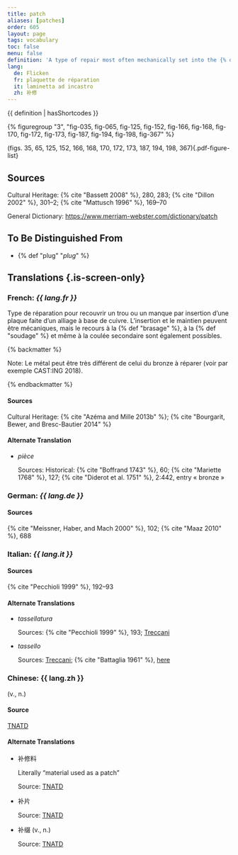```yaml
---
title: patch
aliases: [patches]
order: 605
layout: page
tags: vocabulary
toc: false
menu: false
definition: 'A type of repair most often mechanically set into the {% def "bronze" %} surface, but which may also be soldered, welded, or {% def "cast (v.)" "cast" %} into place (see [I.4](/vol-1/4/)). Patches are most often made of cut-out pieces of copper alloy that are the same as that of the cast metal, but they may be of a different alloy or metal (e.g., lead).'
lang:
  de: Flicken
  fr: plaquette de réparation
  it: laminetta ad incastro
  zh: 补修
---
```


{{ definition | hasShortcodes }}

{% figuregroup "3", "fig-035, fig-065, fig-125, fig-152, fig-166, fig-168, fig-170, fig-172, fig-173, fig-187, fig-194, fig-198, fig-367" %}

(figs. 35, 65, 125, 152, 166, 168, 170, 172, 173, 187, 194, 198, 367){.pdf-figure-list}

## Sources

Cultural Heritage: {% cite "Bassett 2008" %}, 280, 283; {% cite "Dillon 2002" %}, 301–2; {% cite "Mattusch 1996" %}, 169–70

General Dictionary: <https://www.merriam-webster.com/dictionary/patch>

## To Be Distinguished From

- {% def "plug" "*plug*" %}

## Translations {.is-screen-only}

<div class="accordion">

### **French**: *{{ lang.fr }}*

Type de réparation pour recouvrir un trou ou un manque par insertion d’une plaque faite d’un alliage à base de cuivre. L’insertion et le maintien peuvent être mécaniques, mais le recours à la {% def "brasage" %}, à la {% def "soudage" %} et même à la coulée secondaire sont également possibles.

{% backmatter %}

Note: Le métal peut être très différent de celui du bronze à réparer (voir par exemple CAST:ING 2018).

{% endbackmatter %}

#### Sources

Cultural Heritage: {% cite "Azéma and Mille 2013b" %}; {% cite "Bourgarit, Bewer, and Bresc-Bautier 2014" %}

#### Alternate Translation

- *pièce*

    Sources: Historical: {% cite "Boffrand 1743" %}, 60; {% cite "Mariette 1768" %}, 127; {% cite "Diderot et al. 1751" %}, 2:442, entry « bronze »

### **German**: *{{ lang.de }}*

#### Sources

{% cite "Meissner, Haber, and Mach 2000" %}, 102; {% cite "Maaz 2010" %}, 688

### **Italian**: *{{ lang.it }}*

#### Sources

{% cite "Pecchioli 1999" %}, 192–93

#### Alternate Translations

- *tassellatura*

    Sources: {% cite "Pecchioli 1999" %}, 193; [Treccani](https://www.treccani.it/vocabolario/tassellatura/)

- *tassello*

    Sources: [Treccani](https://www.treccani.it/vocabolario/tassello1/); {% cite "Battaglia 1961" %}, [here](http://www.gdli.it/pdf_viewer/Scripts/pdf.js/web/viewer.asp?file=/PDF/GDLI20/GDLI_20_ocr_765.pdf&parola=tassello)

### **Chinese**: {{ lang.zh }}

(v., n.)

#### Source

[TNATD](https://terms.naer.edu.tw/detail/625599/?index=1)

#### Alternate Translations

- 补修料

    Literally “material used as a patch”
    
    Source: [TNATD](https://terms.naer.edu.tw/detail/625599/?index=1)

- 补片

    Source: [TNATD](https://terms.naer.edu.tw/detail/643120/)

- 补缀 (v., n.)

    Source: [TNATD](https://terms.naer.edu.tw/detail/625599/?index=1)

</div>
